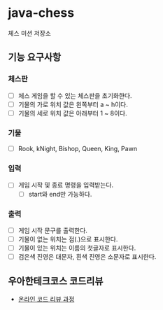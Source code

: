 # java-chess

체스 미션 저장소

## 기능 요구사항

### 체스판
- [ ] 체스 게임을 할 수 있는 체스판을 초기화한다.
- [ ] 기물의 가로 위치 값은 왼쪽부터 a ~ h이다.
- [ ] 기물의 세로 위치 값은 아래부터 1 ~ 8이다.

### 기물
- [ ] Rook, kNight, Bishop, Queen, King, Pawn

### 입력
- [ ] 게임 시작 및 종료 명령을 입력받는다.
  - [ ] start와 end만 가능하다.

### 출력
- [ ] 게임 시작 문구를 출력한다.
- [ ] 기물이 없는 위치는 점(.)으로 표시한다.
- [ ] 기물이 있는 위치는 이름의 첫글자로 표시한다.
- [ ] 검은색 진영은 대문자, 흰색 진영은 소문자로 표시한다.

## 우아한테크코스 코드리뷰

- [온라인 코드 리뷰 과정](https://github.com/woowacourse/woowacourse-docs/blob/master/maincourse/README.md)
